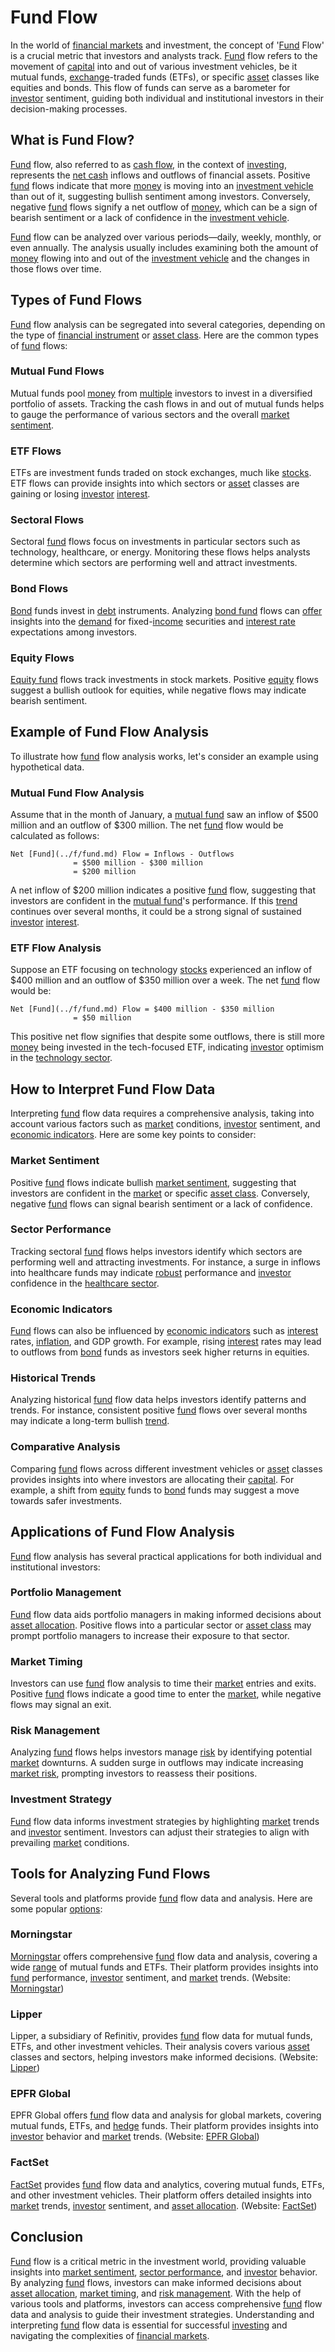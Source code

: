 # Fund Flow

In the world of [financial markets](../f/financial_market.md) and investment, the concept of '[Fund](../f/fund.md) Flow' is a crucial metric that investors and analysts track. [Fund](../f/fund.md) flow refers to the movement of [capital](../c/capital.md) into and out of various investment vehicles, be it mutual funds, [exchange](../e/exchange.md)-traded funds (ETFs), or specific [asset](../a/asset.md) classes like equities and bonds. This flow of funds can serve as a barometer for [investor](../i/investor.md) sentiment, guiding both individual and institutional investors in their decision-making processes.

## What is Fund Flow?

[Fund](../f/fund.md) flow, also referred to as [cash flow](../c/cash_flow.md), in the context of [investing](../i/investing.md), represents the [net cash](../n/net_cash.md) inflows and outflows of financial assets. Positive [fund](../f/fund.md) flows indicate that more [money](../m/money.md) is moving into an [investment vehicle](../i/investment_vehicle.md) than out of it, suggesting bullish sentiment among investors. Conversely, negative [fund](../f/fund.md) flows signify a net outflow of [money](../m/money.md), which can be a sign of bearish sentiment or a lack of confidence in the [investment vehicle](../i/investment_vehicle.md).

[Fund](../f/fund.md) flow can be analyzed over various periods—daily, weekly, monthly, or even annually. The analysis usually includes examining both the amount of [money](../m/money.md) flowing into and out of the [investment vehicle](../i/investment_vehicle.md) and the changes in those flows over time.

## Types of Fund Flows

[Fund](../f/fund.md) flow analysis can be segregated into several categories, depending on the type of [financial instrument](../f/financial_instrument.md) or [asset class](../a/asset_class.md). Here are the common types of [fund](../f/fund.md) flows:

### Mutual Fund Flows

Mutual funds pool [money](../m/money.md) from [multiple](../m/multiple.md) investors to invest in a diversified portfolio of assets. Tracking the cash flows in and out of mutual funds helps to gauge the performance of various sectors and the overall [market sentiment](../m/market_sentiment.md).

### ETF Flows

ETFs are investment funds traded on stock exchanges, much like [stocks](../s/stock.md). ETF flows can provide insights into which sectors or [asset](../a/asset.md) classes are gaining or losing [investor](../i/investor.md) [interest](../i/interest.md).

### Sectoral Flows

Sectoral [fund](../f/fund.md) flows focus on investments in particular sectors such as technology, healthcare, or energy. Monitoring these flows helps analysts determine which sectors are performing well and attract investments.

### Bond Flows

[Bond](../b/bond.md) funds invest in [debt](../d/debt.md) instruments. Analyzing [bond fund](../b/bond_fund.md) flows can [offer](../o/offer.md) insights into the [demand](../d/demand.md) for fixed-[income](../i/income.md) securities and [interest rate](../i/interest_rate.md) expectations among investors.

### Equity Flows

[Equity fund](../e/equity_fund.md) flows track investments in stock markets. Positive [equity](../e/equity.md) flows suggest a bullish outlook for equities, while negative flows may indicate bearish sentiment.

## Example of Fund Flow Analysis

To illustrate how [fund](../f/fund.md) flow analysis works, let's consider an example using hypothetical data.

### Mutual Fund Flow Analysis

Assume that in the month of January, a [mutual fund](../m/mutual_fund.md) saw an inflow of $500 million and an outflow of $300 million. The net [fund](../f/fund.md) flow would be calculated as follows:

```
Net [Fund](../f/fund.md) Flow = Inflows - Outflows
              = $500 million - $300 million
              = $200 million
```

A net inflow of $200 million indicates a positive [fund](../f/fund.md) flow, suggesting that investors are confident in the [mutual fund](../m/mutual_fund.md)'s performance. If this [trend](../t/trend.md) continues over several months, it could be a strong signal of sustained [investor](../i/investor.md) [interest](../i/interest.md).

### ETF Flow Analysis

Suppose an ETF focusing on technology [stocks](../s/stock.md) experienced an inflow of $400 million and an outflow of $350 million over a week. The net [fund](../f/fund.md) flow would be:

```
Net [Fund](../f/fund.md) Flow = $400 million - $350 million
              = $50 million
```

This positive net flow signifies that despite some outflows, there is still more [money](../m/money.md) being invested in the tech-focused ETF, indicating [investor](../i/investor.md) optimism in the [technology sector](../t/technology_sector.md).

## How to Interpret Fund Flow Data

Interpreting [fund](../f/fund.md) flow data requires a comprehensive analysis, taking into account various factors such as [market](../m/market.md) conditions, [investor](../i/investor.md) sentiment, and [economic indicators](../e/economic_indicators.md). Here are some key points to consider:

### Market Sentiment

Positive [fund](../f/fund.md) flows indicate bullish [market sentiment](../m/market_sentiment.md), suggesting that investors are confident in the [market](../m/market.md) or specific [asset class](../a/asset_class.md). Conversely, negative [fund](../f/fund.md) flows can signal bearish sentiment or a lack of confidence.

### Sector Performance

Tracking sectoral [fund](../f/fund.md) flows helps investors identify which sectors are performing well and attracting investments. For instance, a surge in inflows into healthcare funds may indicate [robust](../r/robust.md) performance and [investor](../i/investor.md) confidence in the [healthcare sector](../h/healthcare_sector.md).

### Economic Indicators

[Fund](../f/fund.md) flows can also be influenced by [economic indicators](../e/economic_indicators.md) such as [interest](../i/interest.md) rates, [inflation](../i/inflation.md), and GDP growth. For example, rising [interest](../i/interest.md) rates may lead to outflows from [bond](../b/bond.md) funds as investors seek higher returns in equities.

### Historical Trends

Analyzing historical [fund](../f/fund.md) flow data helps investors identify patterns and trends. For instance, consistent positive [fund](../f/fund.md) flows over several months may indicate a long-term bullish [trend](../t/trend.md).

### Comparative Analysis

Comparing [fund](../f/fund.md) flows across different investment vehicles or [asset](../a/asset.md) classes provides insights into where investors are allocating their [capital](../c/capital.md). For example, a shift from [equity](../e/equity.md) funds to [bond](../b/bond.md) funds may suggest a move towards safer investments.

## Applications of Fund Flow Analysis

[Fund](../f/fund.md) flow analysis has several practical applications for both individual and institutional investors:

### Portfolio Management

[Fund](../f/fund.md) flow data aids portfolio managers in making informed decisions about [asset allocation](../a/asset_allocation.md). Positive flows into a particular sector or [asset class](../a/asset_class.md) may prompt portfolio managers to increase their exposure to that sector.

### Market Timing

Investors can use [fund](../f/fund.md) flow analysis to time their [market](../m/market.md) entries and exits. Positive [fund](../f/fund.md) flows indicate a good time to enter the [market](../m/market.md), while negative flows may signal an exit.

### Risk Management

Analyzing [fund](../f/fund.md) flows helps investors manage [risk](../r/risk.md) by identifying potential [market](../m/market.md) downturns. A sudden surge in outflows may indicate increasing [market risk](../m/market_risk.md), prompting investors to reassess their positions.

### Investment Strategy

[Fund](../f/fund.md) flow data informs investment strategies by highlighting [market](../m/market.md) trends and [investor](../i/investor.md) sentiment. Investors can adjust their strategies to align with prevailing [market](../m/market.md) conditions.

## Tools for Analyzing Fund Flows

Several tools and platforms provide [fund](../f/fund.md) flow data and analysis. Here are some popular [options](../o/options.md):

### Morningstar

[Morningstar](../m/morningstar.md) offers comprehensive [fund](../f/fund.md) flow data and analysis, covering a wide [range](../r/range.md) of mutual funds and ETFs. Their platform provides insights into [fund](../f/fund.md) performance, [investor](../i/investor.md) sentiment, and [market](../m/market.md) trends. (Website: [Morningstar](https://www.morningstar.com/))

### Lipper

Lipper, a subsidiary of Refinitiv, provides [fund](../f/fund.md) flow data for mutual funds, ETFs, and other investment vehicles. Their analysis covers various [asset](../a/asset.md) classes and sectors, helping investors make informed decisions. (Website: [Lipper](https://www.lipperalpha.refinitiv.com/))

### EPFR Global

EPFR Global offers [fund](../f/fund.md) flow data and analysis for global markets, covering mutual funds, ETFs, and [hedge](../h/hedge.md) funds. Their platform provides insights into [investor](../i/investor.md) behavior and [market](../m/market.md) trends. (Website: [EPFR Global](https://www.epfrglobal.com/))

### FactSet

[FactSet](../f/factset.md) provides [fund](../f/fund.md) flow data and analytics, covering mutual funds, ETFs, and other investment vehicles. Their platform offers detailed insights into [market](../m/market.md) trends, [investor](../i/investor.md) sentiment, and [asset allocation](../a/asset_allocation.md). (Website: [FactSet](https://www.factset.com/))

## Conclusion

[Fund](../f/fund.md) flow is a critical metric in the investment world, providing valuable insights into [market sentiment](../m/market_sentiment.md), [sector performance](../s/sector_performance.md), and [investor](../i/investor.md) behavior. By analyzing [fund](../f/fund.md) flows, investors can make informed decisions about [asset allocation](../a/asset_allocation.md), [market timing](../m/market_timing.md), and [risk management](../r/risk_management.md). With the help of various tools and platforms, investors can access comprehensive [fund](../f/fund.md) flow data and analysis to guide their investment strategies. Understanding and interpreting [fund](../f/fund.md) flow data is essential for successful [investing](../i/investing.md) and navigating the complexities of [financial markets](../f/financial_market.md).